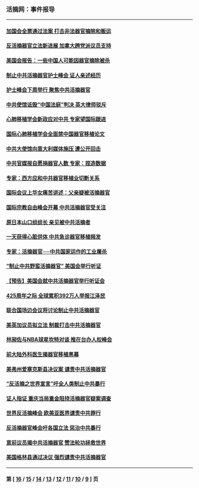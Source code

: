 ### 活摘网：事件报导
---
#### [加国会全票通过法案 打击非法器官摘除和贩运](../../pages/nf5877/n13884924.md?02170430) 
#### [反活摘器官立法新进展 加拿大跨党派议员支持](../../pages/nf5877/n13876061.md?02170430) 
#### [美国会报告：一些中国人可能因器官摘除被杀](../../pages/nf5877/n13867964.md?02170430) 
#### [制止中共活摘器官护士峰会 证人亲述经历](../../pages/nf5877/n13859007.md?02170430) 
#### [护士峰会下周举行 聚焦中共活摘器官](../../pages/nf5877/n13855418.md?02170430) 
#### [中共使馆诋毁“中国法庭”判决 英大律师驳斥](../../pages/nf5877/n13833945.md?02170430) 
#### [心肺移植学会新政应对中共 专家望国际跟进](../../pages/nf5877/n13829043.md?02170430) 
#### [国际心肺移植学会全面禁中国器官移植论文](../../pages/nf5877/n13827785.md?02170430) 
#### [中共大使馆向意大利媒体施压 遭公开回击](../../pages/nf5877/n13826038.md?02170430) 
#### [中共官媒报自愿捐器官人数 专家：捏造数据](../../pages/nf5877/n13814130.md?02170430) 
#### [专家：西方应和中共器官移植业切断关系](../../pages/nf5877/n13772828.md?02170430) 
#### [国际会议上华女痛苦讲述：父亲疑被活摘器官](../../pages/nf5877/n13771583.md?02170430) 
#### [国际宗教自由峰会开幕 中共活摘器官受关注](../../pages/nf5877/n13769995.md?02170430) 
#### [原日本山口组组长 亲见被中共活摘者](../../pages/nf5877/n13767360.md?02170430) 
#### [一天获得心脏供体 中共急诊器官移植频发](../../pages/nf5877/n13764689.md?02170430) 
#### [专家：活摘器官──中共国家运作的工业屠杀](../../pages/nf5877/n13761178.md?02170430) 
#### [“制止中共野蛮活摘器官” 美国会举行听证](../../pages/nf5877/n13735831.md?02170430) 
#### [【预告】美国会就中共活摘器官举行听证会](../../pages/nf5877/n13732843.md?02170430) 
#### [425周年之际 全球累积392万人举报江泽民](../../pages/nf5877/n13719232.md?02170430) 
#### [联合国场边会议将讨论制止中共活摘器官](../../pages/nf5877/n13656361.md?02170430) 
#### [美英加议员拟立法 制裁打击中共活摘器官](../../pages/nf5877/n13430251.md?02170430) 
#### [林昶佐与NBA球星坎特对谈 推在台办人权峰会](../../pages/nf5877/n13414467.md?02170430) 
#### [前大陆外科医生揭器官移植黑幕](../../pages/nf5877/n13401416.md?02170430) 
#### [美弗州爱塞克斯县决议案 谴责中共活摘器官](../../pages/nf5877/n13320919.md?02170430) 
#### [“反活摘之世界宣言”吁全人类制止中共暴行](../../pages/nf5877/n13259730.md?02170430) 
#### [证人指证 重庆当局重金阻挠活摘器官疑案调查](../../pages/nf5877/n13259127.md?02170430) 
#### [世界反活摘峰会 欧美亚医界谴责中共罪行](../../pages/nf5877/n13253550.md?02170430) 
#### [反活摘器官峰会吁各国立法 惩治中共暴行](../../pages/nf5877/n13245052.md?02170430) 
#### [意前议员揭中共活摘器官 赞法轮功拯救世界](../../pages/nf5877/n13203445.md?02170430) 
#### [美国格林县通过决议 强烈谴责中共活摘器官](../../pages/nf5877/n13119367.md?02170430) 

---
#### 第 [ [16](./16.md?02170430) / [15](./15.md?02170430) / [14](./14.md?02170430) / [13](./13.md?02170430) / [12](./12.md?02170430) / [11](./11.md?02170430) / [10](./10.md?02170430) / [9](./9.md?02170430) ] 页
